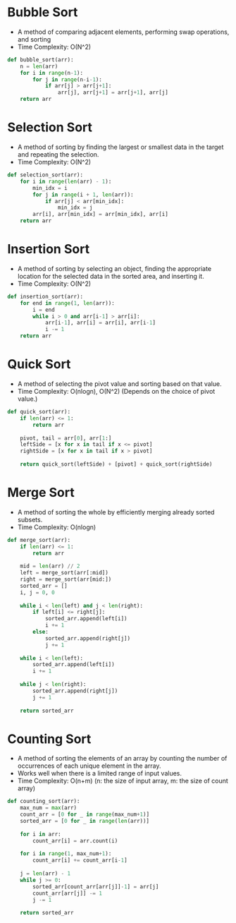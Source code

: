 # Bubble Sort
- A method of comparing adjacent elements, performing swap operations, and sorting
- Time Complexity: O(N^2)
```python
def bubble_sort(arr):
    n = len(arr)
    for i in range(n-1):
        for j in range(n-i-1):
            if arr[j] > arr[j+1]:
                arr[j], arr[j+1] = arr[j+1], arr[j]
    return arr
```

# Selection Sort
- A method of sorting by finding the largest or smallest data in the target and repeating the selection.
- Time Complexity: O(N^2)
```python
def selection_sort(arr):
    for i in range(len(arr) - 1):
        min_idx = i
        for j in range(i + 1, len(arr)):
            if arr[j] < arr[min_idx]:
                min_idx = j
        arr[i], arr[min_idx] = arr[min_idx], arr[i]
    return arr
```

# Insertion Sort
- A method of sorting by selecting an object, finding the appropriate location for the selected data in the sorted area, and inserting it.
- Time Complexity: O(N^2)
```python
def insertion_sort(arr):
    for end in range(1, len(arr)):
        i = end
        while i > 0 and arr[i-1] > arr[i]:
            arr[i-1], arr[i] = arr[i], arr[i-1]
            i -= 1
    return arr
```

# Quick Sort
- A method of selecting the pivot value and sorting based on that value.
- Time Complexity: O(nlogn), O(N^2) (Depends on the choice of pivot value.)
```python
def quick_sort(arr):
    if len(arr) <= 1: 
        return arr
    
    pivot, tail = arr[0], arr[1:]
    leftSide = [x for x in tail if x <= pivot]
    rightSide = [x for x in tail if x > pivot]
    
    return quick_sort(leftSide) + [pivot] + quick_sort(rightSide)
```

# Merge Sort
- A method of sorting the whole by efficiently merging already sorted subsets.
- Time Complexity: O(nlogn)
```python
def merge_sort(arr):
    if len(arr) <= 1:
        return arr
    
    mid = len(arr) // 2
    left = merge_sort(arr[:mid])
    right = merge_sort(arr[mid:])
    sorted_arr = []
    i, j = 0, 0
    
    while i < len(left) and j < len(right):
        if left[i] <= right[j]:
            sorted_arr.append(left[i])
            i += 1
        else:
            sorted_arr.append(right[j])
            j += 1
    
    while i < len(left):
        sorted_arr.append(left[i])
        i += 1
        
    while j < len(right):
        sorted_arr.append(right[j])
        j += 1
        
    return sorted_arr
```

# Counting Sort
- A method of sorting the elements of an array by counting the number of occurrences of each unique element in the array.
- Works well when there is a limited range of input values.
- Time Complexity: O(n+m) (n: the size of input array, m: the size of count array)
```python
def counting_sort(arr):
    max_num = max(arr)
    count_arr = [0 for _ in range(max_num+1)]
    sorted_arr = [0 for _ in range(len(arr))]
    
    for i in arr:
        count_arr[i] = arr.count(i)
    
    for i in range(1, max_num+1):
        count_arr[i] += count_arr[i-1]
        
    j = len(arr) - 1
    while j >= 0:
        sorted_arr[count_arr[arr[j]]-1] = arr[j]
        count_arr[arr[j]] -= 1
        j -= 1
    
    return sorted_arr
```
